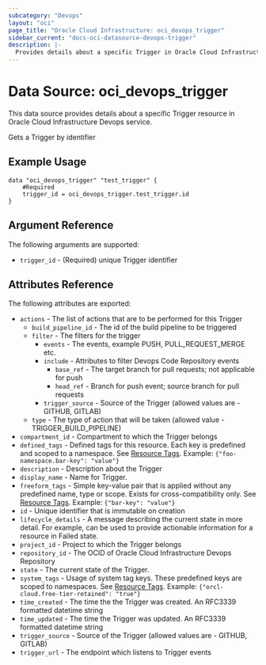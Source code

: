 ```yaml
---
subcategory: "Devops"
layout: "oci"
page_title: "Oracle Cloud Infrastructure: oci_devops_trigger"
sidebar_current: "docs-oci-datasource-devops-trigger"
description: |-
  Provides details about a specific Trigger in Oracle Cloud Infrastructure Devops service
---
```


# Data Source: oci_devops_trigger
This data source provides details about a specific Trigger resource in Oracle Cloud Infrastructure Devops service.

Gets a Trigger by identifier

## Example Usage

```hcl
data "oci_devops_trigger" "test_trigger" {
	#Required
	trigger_id = oci_devops_trigger.test_trigger.id
}
```

## Argument Reference

The following arguments are supported:

* `trigger_id` - (Required) unique Trigger identifier


## Attributes Reference

The following attributes are exported:

* `actions` - The list of actions that are to be performed for this Trigger
	* `build_pipeline_id` - The id of the build pipeline to be triggered
	* `filter` - The filters for the trigger
		* `events` - The events, example PUSH, PULL_REQUEST_MERGE etc.
		* `include` - Attributes to filter Devops Code Repository events
			* `base_ref` - The target branch for pull requests; not applicable for push
			* `head_ref` - Branch for push event; source branch for pull requests
		* `trigger_source` - Source of the Trigger (allowed values are - GITHUB, GITLAB)
	* `type` - The type of action that will be taken (allowed value - TRIGGER_BUILD_PIPELINE)
* `compartment_id` - Compartment to which the Trigger belongs
* `defined_tags` - Defined tags for this resource. Each key is predefined and scoped to a namespace. See [Resource Tags](https://docs.cloud.oracle.com/iaas/Content/General/Concepts/resourcetags.htm). Example: `{"foo-namespace.bar-key": "value"}`
* `description` - Description about the Trigger
* `display_name` - Name for Trigger.
* `freeform_tags` - Simple key-value pair that is applied without any predefined name, type or scope. Exists for cross-compatibility only.  See [Resource Tags](https://docs.cloud.oracle.com/iaas/Content/General/Concepts/resourcetags.htm). Example: `{"bar-key": "value"}`
* `id` - Unique identifier that is immutable on creation
* `lifecycle_details` - A message describing the current state in more detail. For example, can be used to provide actionable information for a resource in Failed state.
* `project_id` - Project to which the Trigger belongs
* `repository_id` - The OCID of Oracle Cloud Infrastructure Devops Repository
* `state` - The current state of the Trigger.
* `system_tags` - Usage of system tag keys. These predefined keys are scoped to namespaces. See [Resource Tags](https://docs.cloud.oracle.com/iaas/Content/General/Concepts/resourcetags.htm). Example: `{"orcl-cloud.free-tier-retained": "true"}`
* `time_created` - The time the the Trigger was created. An RFC3339 formatted datetime string
* `time_updated` - The time the Trigger was updated. An RFC3339 formatted datetime string
* `trigger_source` - Source of the Trigger (allowed values are - GITHUB, GITLAB)
* `trigger_url` - The endpoint which listens to Trigger events

